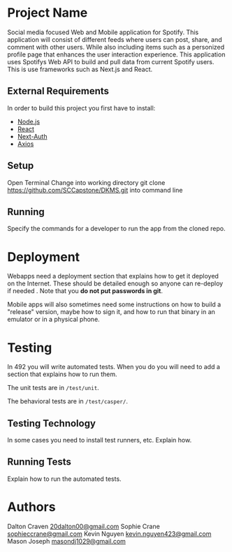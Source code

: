 # Project Name

Social media focused Web and Mobile application for Spotify. This application will consist of different feeds where users can post, share, and comment with other users. While also including items such as a personized profile page that enhances the user interaction experience. This application uses Spotifys Web API to build and pull data from current Spotify users. This is use frameworks such as Next.js and React. 


## External Requirements

In order to build this project you first have to install:

* [Node.js](https://nodejs.org/en/)
* [React](https://reactjs.org/)
* [Next-Auth](https://next-auth.js.org/)
* [Axios](https://axios-http.com/docs/intro)

## Setup

Open Terminal 
Change into working directory 
git clone https://github.com/SCCapstone/DKMS.git into command line

## Running

Specify the commands for a developer to run the app from the cloned repo.

# Deployment

Webapps need a deployment section that explains how to get it deployed on the 
Internet. These should be detailed enough so anyone can re-deploy if needed
. Note that you **do not put passwords in git**. 

Mobile apps will also sometimes need some instructions on how to build a
"release" version, maybe how to sign it, and how to run that binary in an
emulator or in a physical phone.

# Testing

In 492 you will write automated tests. When you do you will need to add a 
section that explains how to run them.

The unit tests are in `/test/unit`.

The behavioral tests are in `/test/casper/`.

## Testing Technology

In some cases you need to install test runners, etc. Explain how.

## Running Tests

Explain how to run the automated tests.

# Authors

Dalton Craven 20dalton00@gmail.com
Sophie Crane sophieccrane@gmail.com
Kevin Nguyen kevin.nguyen423@gmail.com
Mason Joseph masondj1029@gmail.com

